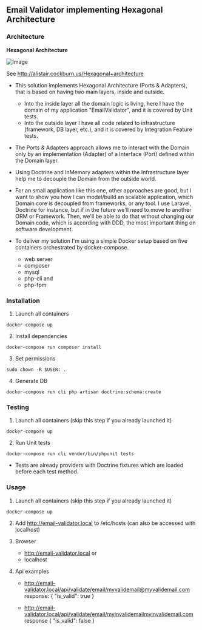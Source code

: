 ## Email Validator implementing Hexagonal Architecture


### Architecture 


**Hexagonal Architecture**

![Image](https://raw.githubusercontent.com/ivanpaulovich/acerola/master/docs/hexagonal-arhcitecture-alistair-cockburn.gif)

See http://alistair.cockburn.us/Hexagonal+architecture

- This solution implements Hexagonal Architecture (Ports & Adapters), that is based on having 
two main layers, inside and outside.
    - Into the inside layer all the domain logic is living, here I have the domain of my application "EmailValidator", 
      and it is covered by Unit tests.
    - Into the outside layer I have all code related to infrastructure (framework, DB layer, etc.), and it is covered 
      by Integration Feature tests. 
- The Ports & Adapters approach allows me to interact with the Domain only by an implementation (Adapter) of a 
Interface (Port) defined within the Domain layer.
     
- Using Doctrine and InMemory adapters within the Infrastructure layer help me to decouple the Domain from the outside 
world.

- For an small application like this one, other approaches are good, but I want to show you how I can model/build an 
scalable application, which Domain core is decoupled from frameworks, or any tool. I use Laravel, Doctrine for instance, 
but if in the future we'll need to move to another ORM or Framework. Then, we'll be able to do that without changing 
our Domain code, which is according with DDD, the most important thing on software development. 
   
- To deliver my solution I'm using a simple Docker setup based on five containers orchestrated by docker-compose.
    - web server
    - composer
    - mysql
    - php-cli and 
    - php-fpm

### Installation

1. Launch all containers
````
docker-compose up
````

2. Install dependencies
````      
docker-compose run composer install
````

3. Set permissions
````
sudo chown -R $USER: .
````
    
4. Generate DB
````
docker-compose run cli php artisan doctrine:schema:create
````
    
### Testing

1. Launch all containers (skip this step if you already launched it)
````
docker-compose up
````

2. Run Unit tests
````    
docker-compose run cli vendor/bin/phpunit tests
````

- Tests are already providers with Doctrine fixtures which are loaded before each test method.
    
### Usage

1. Launch all containers (skip this step if you already launched it)
````
docker-compose up
````
    
2. Add http://email-validator.local to /etc/hosts (can also be accessed with localhost)
    

3. Browser
    - http://email-validator.local 
    or 
    - localhost
    
4. Api examples
    - http://email-validator.local/api/validate/email/myvalidemail@myvalidemail.com  <br />
        response: 
            { "is_valid": true }
           
    - http://email-validator.local/api/validate/email/myinvalidemailmyinvalidemail.com <br />
        response
            { "is_valid": false }
    

